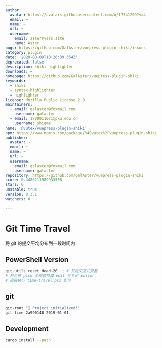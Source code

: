```yaml
---
author:
  avatar: https://avatars.githubusercontent.com/u/17541209?v=4
  email: ~
  name: ~
  url: ~
  username:
    email: aster@vers.site
    name: Aster
bugs: https://github.com/GalAster/vuepress-plugin-shiki/issues
category: plugin
date: '2020-08-09T10:26:39.354Z'
deprecated: false
description: shiki highlighter
downloads: ~
homepage: https://github.com/GalAster/vuepress-plugin-shiki
keywords:
  - shiki
  - syntax-highlighter
  - highlighter
license: Mozilla Public License 2.0
maintainers:
  - email: galaster@foxmail.com
    username: galaster
  - email: 1700011071@pku.edu.cn
    username: shigma
name: '@vutex/vuepress-plugin-shiki'
npm: https://www.npmjs.com/package/%40vutex%2Fvuepress-plugin-shiki
publisher:
  avatar: ~
  email: ~
  name: ~
  url: ~
  username:
    email: galaster@foxmail.com
    username: galaster
repository: https://github.com/GalAster/vuepress-plugin-shiki
score: 0.4486211989933508
stars: 0
unstable: true
version: 0.3.1
watchers: 0

---
```


# Git Time Travel

将 git 的提交平均分布到一段时间内

## PowerShell Version

```sh
git-utils reset Head~20 -i # 开启交互式变基
# 然后把 pick 全部替换成 edit 并关闭 editor
# 直接执行 time-travel.ps1 即可
```

## git

```sh
git-root "🎂 Project initialized!"
git-time 2a990148 2019-01-01
```


## Development

```sh
cargo install --path .
```